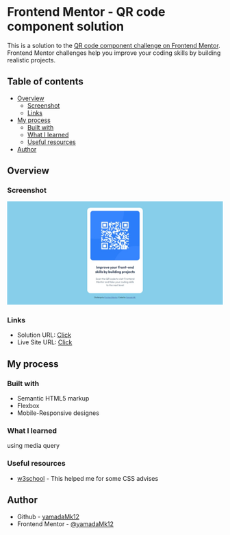 # Frontend Mentor - QR code component solution

This is a solution to the [QR code component challenge on Frontend Mentor](https://www.frontendmentor.io/challenges/qr-code-component-iux_sIO_H). Frontend Mentor challenges help you improve your coding skills by building realistic projects. 

## Table of contents

- [Overview](#overview)
  - [Screenshot](#screenshot)
  - [Links](#links)
- [My process](#my-process)
  - [Built with](#built-with)
  - [What I learned](#what-i-learned)
  - [Useful resources](#useful-resources)
- [Author](#author)

## Overview

### Screenshot

![](./screenshot.jpeg)

### Links

- Solution URL: [Click](https://github.com/yamadaMk12/qr-code-component-main)
- Live Site URL: [Click](https://yamadamk12.github.io/qr-code-component-main/)

## My process

### Built with

- Semantic HTML5 markup
- Flexbox
- Mobile-Responsive designes

### What I learned

using media query

### Useful resources

- [w3school](https://www.w3schools.com/) - This helped me for some CSS advises

## Author

- Github - [yamadaMk12](https://github.com/yamadaMk12/qr-code-component-main)
- Frontend Mentor - [@yamadaMk12](https://www.frontendmentor.io/profile/yamadaMk12)